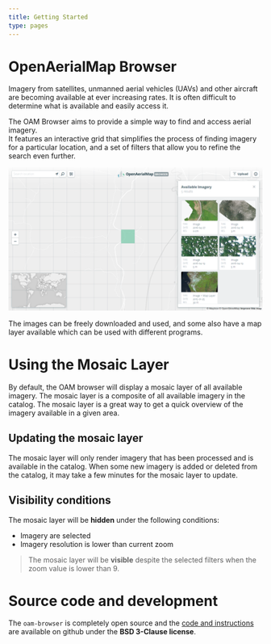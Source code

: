```yaml
---
title: Getting Started
type: pages
---
```

# OpenAerialMap Browser

Imagery from satellites, unmanned aerial vehicles (UAVs) and other aircraft are becoming available at ever increasing rates. It is often difficult to determine what is available and easily access it.

The OAM Browser aims to provide a simple way to find and access aerial imagery.  
It features an interactive grid that simplifies the process of finding imagery for a particular location, and a set of filters that allow you to refine the search even further.

![](/content/browser/grid.png)

The images can be freely downloaded and used, and some also have a map layer available which can be used with different programs.

# Using the Mosaic Layer

By default, the OAM browser will display a mosaic layer of all available imagery. The mosaic layer is a composite of all available imagery in the catalog. The mosaic layer is a great way to get a quick overview of the imagery available in a given area.

## Updating the mosaic layer

The mosaic layer will only render imagery that has been processed and is available in the catalog. When some new imagery is added or deleted from the catalog, it may take a few minutes for the mosaic layer to update.

## Visibility conditions

The mosaic layer will be **hidden** under the following conditions:

  * Imagery are selected
  * Imagery resolution is lower than current zoom

> The mosaic layer will be **visible** despite the selected filters when the zoom value is lower than 9.

# Source code and development
The `oam-browser` is completely open source and the [code and instructions](https://github.com/hotosm/oam-browser) are available on github under the **BSD 3-Clause license**.
